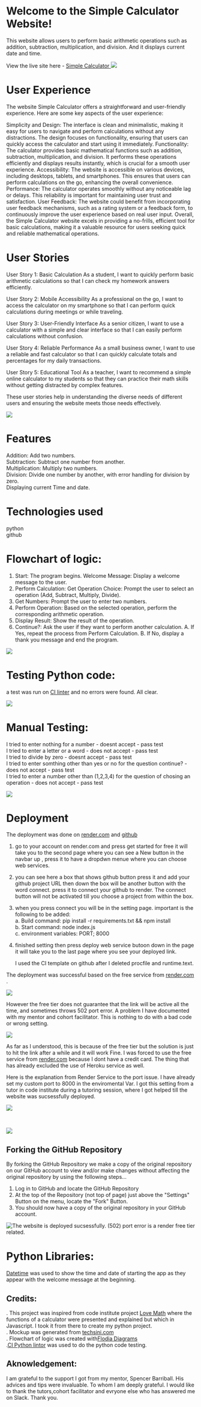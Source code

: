 # Welcome to the Simple Calculator Website! 
This website allows users to perform basic arithmetic operations such as addition, subtraction, multiplication, and division. And it displays current date and time.

View the live site here - <a href="https://s-calculator-6q4s.onrender.com" target="_blank"> Simple Calculator </a>
![](media/mockup0.PNG)

# User Experience
The website Simple Calculator offers a straightforward and user-friendly experience. Here are some key aspects of the user experience:

Simplicity and Design: The interface is clean and minimalistic, making it easy for users to navigate and perform calculations without any distractions. The design focuses on functionality, ensuring that users can quickly access the calculator and start using it immediately.
Functionality: The calculator provides basic mathematical functions such as addition, subtraction, multiplication, and division. It performs these operations efficiently and displays results instantly, which is crucial for a smooth user experience.
Accessibility: The website is accessible on various devices, including desktops, tablets, and smartphones. This ensures that users can perform calculations on the go, enhancing the overall convenience.
Performance: The calculator operates smoothly without any noticeable lag or delays. This reliability is important for maintaining user trust and satisfaction.
User Feedback: The website could benefit from incorporating user feedback mechanisms, such as a rating system or a feedback form, to continuously improve the user experience based on real user input.
Overall, the Simple Calculator website excels in providing a no-frills, efficient tool for basic calculations, making it a valuable resource for users seeking quick and reliable mathematical operations.


# User Stories
User Story 1: Basic Calculation
As a student, I want to quickly perform basic arithmetic calculations so that I can check my homework answers efficiently.

User Story 2: Mobile Accessibility
As a professional on the go, I want to access the calculator on my smartphone so that I can perform quick calculations during meetings or while traveling.

User Story 3: User-Friendly Interface
As a senior citizen, I want to use a calculator with a simple and clear interface so that I can easily perform calculations without confusion.

User Story 4: Reliable Performance
As a small business owner, I want to use a reliable and fast calculator so that I can quickly calculate totals and percentages for my daily transactions.

User Story 5: Educational Tool
As a teacher, I want to recommend a simple online calculator to my students so that they can practice their math skills without getting distracted by complex features.

These user stories help in understanding the diverse needs of different users and ensuring the website meets those needs effectively.

![](media/mainpage0.PNG)

# Features
Addition: Add two numbers.<br>
Subtraction: Subtract one number from another.<br>
Multiplication: Multiply two numbers.<br>
Division: Divide one number by another, with error handling for division by zero.<br>
Displaying current Time and date.

# Technologies used

python<br>
github<br>

# Flowchart of logic:
1. Start: The program begins.
Welcome Message: Display a welcome message to the user.
2. Perform Calculation:
Get Operation Choice: Prompt the user to select an operation (Add, Subtract, Multiply, Divide).
3. Get Numbers: Prompt the user to enter two numbers.
4. Perform Operation: Based on the selected operation, perform the corresponding arithmetic operation.
5. Display Result: Show the result of the operation.
6. Continue?: Ask the user if they want to perform another calculation.
A. If Yes, repeat the process from Perform Calculation.
B. If No, display a thank you message and end the program.

![](media/logic_chart.jpg)


# Testing Python code:
a test was run on [CI linter](https://pep8ci.herokuapp.com/#) and no errors were found. All clear.

![](media/test_no_errors.PNG)


# Manual Testing:
I tried to enter nothing for a number   - doesnt accept - pass test<br>
I tried to enter a letter or a word  - does not accept - pass test<br>
I tried to divide by zero - doesnt accept - pass test<br>
I tried to enter somthing other than yes or no for the question continue? - does not accept - pass test<br>
I tried to enter a number other than (1,2,3,4) for the question of chosing an operation - does not accept - pass test<br>

![](media/manual_test0.PNG)



# Deployment

The deployment was done on [render.com](render.com) and [github](githup.com)

1. go to your account on render.com and press get started for free it will take you to the second page where you can see a New button in the navbar up , press it to have a dropdwn menue where you can choose web services.
2. you can see here a box that shows github button press it and add your github project URL then down the box will be another button with the word connect. press it to connect your github to render. The connect button will not be activated till you choose a project from within the box.
3. when you press connect you will be in the setting page. important is the following to be added:
   <br>a. Build command: pip install -r requirements.txt && npm install
   <br>b. Start command: node index.js
   <br>c. environment variables: PORT; 8000
   
5. finished setting then press deploy web service butoon down in the page it will take you to the last page where you see your deployed link.

   I used the CI template on github after I deleted procfile and runtime.text.

The deployment was successful based on the free service from [render.com](render.com) .<br>


![](media/successful_deployment.PNG)


However the free tier does not guarantee that the link will be active all the time, and sometimes throws 502 port error. A problem I have documented with my mentor and cohort facilitator. This is nothing to do with a bad code or wrong setting. <br>



![](media/502_port.PNG)



As far as I understood, this is because of the free tier but the solution is just to hit the link after a while and it will work Fine. I was forced to use the free service from [render.com](render.com) because I dont have a credit card. The thing that has already excluded the use of Heroku service as well.<br>

Here is the explanation from Render Service to the port issue. I have already set my custom port to 8000 in the enviromental Var. I got this setting from a tutor in code institute during a tutoring session, where I got helped till the website was sucsessfully deployed.


![](media/502_doc.PNG)

<br>

![](media/render_free_tier.PNG)


## Forking the GitHub Repository

By forking the GitHub Repository we make a copy of the original repository on our GitHub account to view and/or make changes without affecting the original repository by using the following steps...

1. Log in to GitHub and locate the GitHub Repository
2. At the top of the Repository (not top of page) just above the "Settings" Button on the menu, locate the "Fork" Button.
3. You should now have a copy of the original repository in your GitHub account.


![The website is deployed sucsessfully. (502) port error is a render free tier related.](media/please_read.PNG)


# Python Libraries:

[Datetime](https://docs.python.org/3/library/datetime.html#datetime.datetime.now) was used to show the time and date of starting the app as they appear with the welcome message at the beginning.


## Credits: 

. This project was inspired from code institute project [Love Math](https://learn.codeinstitute.net/courses/course-v1:CodeInstitute+LM101+3/courseware/2d651bf3f23e48aeb9b9218871912b2e/234519d86b76411aa181e76a55dabe70/) where the functions of a calculator were presented and explained but which in Javascript. I took it from there to create my python project.<br>
. Mockup was generated from [techsini.com](https://techsini.com/multi-mockup/index.php) <br>
. Flowchart of logic was created with[Flodia Diagrams](https://www.bezapps.com/) <br>
.[CI Python lintor](https://pep8ci.herokuapp.com/#) was used to do the python code testing.

## Aknowledgement:

I am grateful to the support I got from my mentor, Spencer Barriball. His advices and tips were invaluable. To whom I am deeply grateful. I would like to thank the  tutors,cohort facilitator and evryone else who has answered me on Slack. Thank you.


